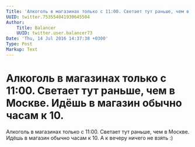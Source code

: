 ```yaml
---
Title: 'Алкоголь в магазинах только с 11:00. Светает тут раньше, чем в Москве. Идёшь в магазин обычно часам к 10.'
UUID: twitter.753554041930645504
Author:
    Title: Balancer
    UUID: twitter.user.balancer73
Date: 'Thu, 14 Jul 2016 14:37:38 +0300'
Type: Post
Markup: Text
---
```


# Алкоголь в магазинах только с 11:00. Светает тут раньше, чем в Москве. Идёшь в магазин обычно часам к 10.

Алкоголь в магазинах только с 11:00. Светает тут раньше, чем
в Москве. Идёшь в магазин обычно часам к 10. А к вечеру
ничего не взять :)